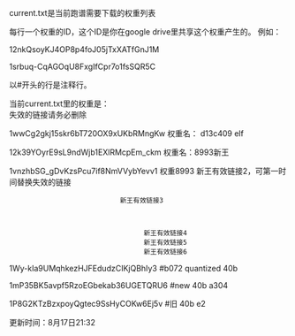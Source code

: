 
current.txt是当前跑谱需要下载的权重列表

每行一个权重的ID，这个ID是你在google drive里共享这个权重产生的。
例如：

12nkQsoyKJ4OP8p4foJ05jTxXATfGnJ1M

1srbuq-CqAGOqU8FxgIfCpr7o1fsSQR5C

以#开头的行是注释行。

当前current.txt里的权重是：   
失效的链接请务必删除

1wwCg2gkj15skr6bT720OX9xUKbRMngKw                权重名： d13c409  elf

12k39YOyrE9sL9ndWjb1EXlRMcpEm_ckm                 权重名：8993新王 

1vnzhbSG_gDvKzsPcu7if8NmVVybYevv1                  权重8993 新王有效链接2，可第一时间替换失效的链接


                                新王有效链接3



                                      新王有效链接4
                                      新王有效链接5
                                      新王有效链接6
                                     

1Wy-kIa9UMqhkezHJFEdudzCIKjQBhIy3         #b072 quantized 40b

1mP35BK5avpf5RzoEGbekab36UGETQRU6        #new 40b  a304

1P8G2KTzBzxpoyQgtec9SsHyCOKw6Ej5v      #旧 40b e2

更新时间：8月17日21:32
